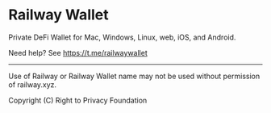 # Railway Wallet

Private DeFi Wallet for Mac, Windows, Linux, web, iOS, and Android.

Need help? See https://t.me/railwaywallet

---
Use of Railway or Railway Wallet name may not be used without permission of railway.xyz.

Copyright (C) Right to Privacy Foundation
